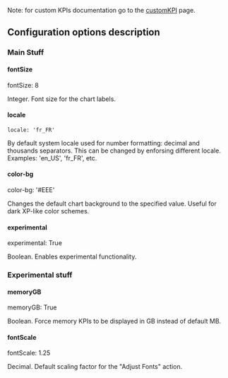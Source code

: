 Note: for custom KPIs documentation go to the [customKPI](customKPI) page.

## Configuration options description

### Main Stuff

#### fontSize
fontSize: 8

Integer. Font size for the chart labels.

#### locale
`locale: 'fr_FR'`

By default system locale used for number formatting: decimal and thousands separators. This can be changed by enforsing different locale. Examples: 'en_US', 'fr_FR', etc.

#### color-bg
color-bg: '#EEE'

Changes the default chart background to the specified value. Useful for dark XP-like color schemes.

#### experimental
experimental: True

Boolean. Enables experimental functionality.

### Experimental stuff
#### memoryGB
memoryGB: True


Boolean. Force memory KPIs to be displayed in GB instead of default MB.

#### fontScale
fontScale: 1.25

Decimal. Default scaling factor for the "Adjust Fonts" action.
